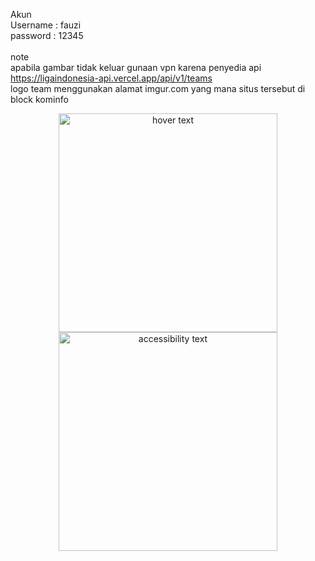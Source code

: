 Akun </br>
Username : fauzi </br>
password : 12345 </br></br>
note </br>
apabila gambar tidak keluar gunaan vpn karena penyedia api https://ligaindonesia-api.vercel.app/api/v1/teams </br>
logo team menggunakan alamat imgur.com yang mana situs tersebut di block kominfo
<p align="center">
  <img src="https://i.imghippo.com/files/Q6Rh01716568750.jpg" width="350" title="hover text">
  <img src="https://i.imghippo.com/files/Q6Rh01716568750.jpg" width="350" alt="accessibility text">
</p>

